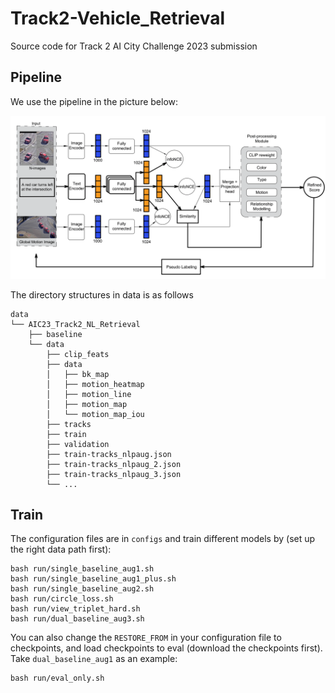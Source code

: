 # Track2-Vehicle_Retrieval
Source code for Track 2 AI City Challenge 2023 submission
## Pipeline
We use the pipeline in the picture below:
<p align="center">
    <img src="figs/pipeline_redraw6.png">
</p> 
The directory structures in data is as follows

```
data
└── AIC23_Track2_NL_Retrieval
    ├── baseline
    └── data
        ├── clip_feats
        ├── data
        │   ├── bk_map
        │   ├── motion_heatmap
        │   ├── motion_line
        │   ├── motion_map
        │   └── motion_map_iou
        ├── tracks
        ├── train
        ├── validation
        ├── train-tracks_nlpaug.json    
        ├── train-tracks_nlpaug_2.json  
        ├── train-tracks_nlpaug_3.json
        └── ...

```

## Train

The configuration files are in `configs` and train different models by (set up the right data path first):

```
bash run/single_baseline_aug1.sh
bash run/single_baseline_aug1_plus.sh
bash run/single_baseline_aug2.sh
bash run/circle_loss.sh
bash run/view_triplet_hard.sh
bash run/dual_baseline_aug3.sh
```

You can also change the `RESTORE_FROM` in your configuration file to checkpoints, and load checkpoints to eval (download the checkpoints first).
Take `dual_baseline_aug1` as an example:

```
bash run/eval_only.sh
```